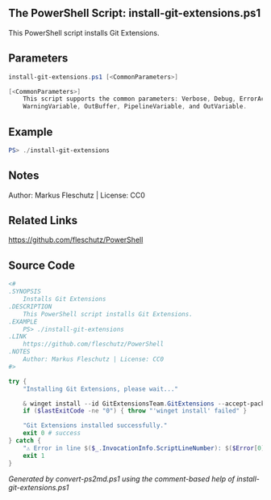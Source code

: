 ## The PowerShell Script: install-git-extensions.ps1

This PowerShell script installs Git Extensions.

## Parameters
```powershell
install-git-extensions.ps1 [<CommonParameters>]

[<CommonParameters>]
    This script supports the common parameters: Verbose, Debug, ErrorAction, ErrorVariable, WarningAction, 
    WarningVariable, OutBuffer, PipelineVariable, and OutVariable.
```

## Example
```powershell
PS> ./install-git-extensions

```

## Notes
Author: Markus Fleschutz | License: CC0

## Related Links
https://github.com/fleschutz/PowerShell

## Source Code
```powershell
<#
.SYNOPSIS
	Installs Git Extensions
.DESCRIPTION
	This PowerShell script installs Git Extensions.
.EXAMPLE
	PS> ./install-git-extensions
.LINK
	https://github.com/fleschutz/PowerShell
.NOTES
	Author: Markus Fleschutz | License: CC0
#>

try {
	"Installing Git Extensions, please wait..."

	& winget install --id GitExtensionsTeam.GitExtensions --accept-package-agreements --accept-source-agreements
	if ($lastExitCode -ne "0") { throw "'winget install' failed" }

	"Git Extensions installed successfully."
	exit 0 # success
} catch {
	"⚠️ Error in line $($_.InvocationInfo.ScriptLineNumber): $($Error[0])"
	exit 1
}
```

*Generated by convert-ps2md.ps1 using the comment-based help of install-git-extensions.ps1*
